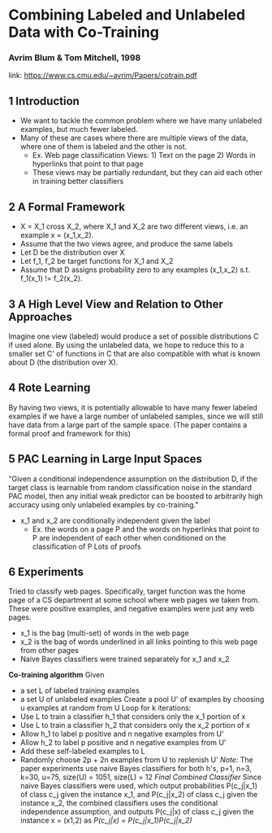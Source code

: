 # Combining Labeled and Unlabeled Data with Co-Training
### Avrim Blum & Tom Mitchell, 1998
link: https://www.cs.cmu.edu/~avrim/Papers/cotrain.pdf

## 1 Introduction
- We want to tackle the common problem where we have many unlabeled examples, but much fewer labeled.
- Many of these are cases where there are multiple views of the data, where one of them is labeled and the other is not.
	* Ex. Web page classification
		Views: 1) Text on the page 2) Words in hyperlinks that point to that page
	* These views may be partially redundant, but they can aid each other in training better classifiers

## 2 A Formal Framework
- X = X_1 cross X_2, where X_1 and X_2 are two different views, i.e. an example x = (x_1,x_2).
- Assume that the two views agree, and produce the same labels
- Let D be the distribution over X
- Let f_1, f_2 be target functions for X_1 and X_2
- Assume that D assigns probability zero to any examples (x_1,x_2) s.t. f_1(x_1) != f_2(x_2).


## 3 A High Level View and Relation to Other Approaches
Imagine one view (labeled) would produce a set of possible distributions C if used alone. By using the unlabeled data, we hope to reduce this to a smaller set C' of functions in C that are also compatible with what is known about D (the distribution over X).

## 4 Rote Learning
By having two views, it is potentially allowable to have many fewer labeled examples if we have a large number of unlabeled samples, since we will still have data from a large part of the sample space. (The paper contains a formal proof and framework for this)

## 5 PAC Learning in Large Input Spaces
"Given a conditional independence assumption on the distribution D, if the target class is learnable from random classification noise in the standard PAC model, then any initial weak predictor can be boosted to arbitrarily high accuracy using only unlabeled examples by co-training."
- x_1 and x_2 are conditionally independent given the label
	- Ex. the words on a page P and the words on hyperlinks that point to P are independent of each other when conditioned on the classification of P
Lots of proofs

## 6 Experiments
Tried to classify web pages. Specifically, target function was the home page of a CS department at some school where web pages we taken from. These were positive examples, and negative examples were just any web pages. 
- x_1 is the bag (multi-set) of words in the web page
- x_2 is the bag of words underlined in all links pointing to this web page from other pages
- Naive Bayes classifiers were trained separately for x_1 and x_2

**Co-training algorithm**
Given
- a set L of labeled training examples
- a set U of unlabeled examples
Create a pool U' of examples by choosing u examples at random from U
Loop for k iterations:
- Use L to train a classifier h_1 that considers only the x_1 portion of x
- Use L to train a classifier h_2 that considers only the x_2 portion of x
- Allow h_1 to label p positive and n negative examples from U'
- Allow h_2 to label p positive and n negative examples from U'
- Add these self-labeled examples to L
- Randomly choose 2p + 2n examples from U to replenish U'
*Note:* The paper experiments use naive Bayes classifiers for both h's, p=1, n=3, k=30, u=75, size(U) = 1051, size(L) = 12
*Final Combined Classifier*
Since naive Bayes classifiers were used, which output probabilities P(c_j|x_1) of class c_j given the instance x_1, and P(c_j|x_2) of class c_j given the instance x_2, the combined classifiers uses the conditional independence assumption, and outputs P(c_j|x) of class c_j given the instance x = (x1,2) as *P(c_j|x) = P(c_j|x_1)P(c_j|x_2)* 

